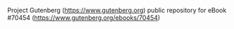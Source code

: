 Project Gutenberg (https://www.gutenberg.org) public repository for
eBook #70454 (https://www.gutenberg.org/ebooks/70454)
